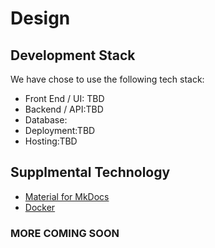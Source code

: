 # Design

## Development Stack

We have chose to use the following tech stack:

- Front End / UI: TBD
- Backend / API:TBD
- Database:
- Deployment:TBD
- Hosting:TBD

## Supplmental Technology

- [Material for MkDocs](https://squidfunk.github.io/mkdocs-material/)
- [Docker](https://www.docker.com/)

### MORE COMING SOON
